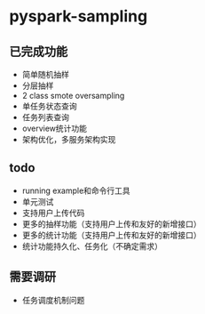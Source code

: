 # pyspark-sampling

## 已完成功能

- 简单随机抽样
- 分层抽样
- 2 class smote oversampling
- 单任务状态查询
- 任务列表查询
- overview统计功能
- 架构优化，多服务架构实现

## todo

- running example和命令行工具
- 单元测试
- 支持用户上传代码
- 更多的抽样功能（支持用户上传和友好的新增接口）
- 更多的统计功能（支持用户上传和友好的新增接口）
- 统计功能持久化、任务化（不确定需求）

## 需要调研

- 任务调度机制问题
